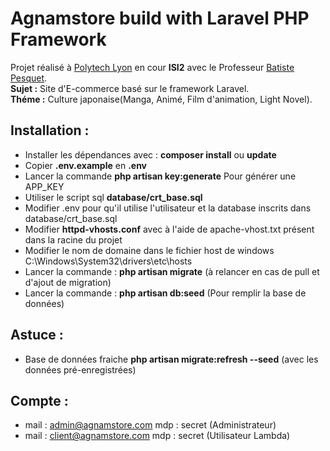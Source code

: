 # Agnamstore build with Laravel PHP Framework

Projet réalisé à [Polytech Lyon](http://polytech.univ-lyon1.fr/) en cour **ISI2** avec le Professeur [Batiste Pesquet](http://bpesquet.fr/).  
**Sujet :** Site d'E-commerce basé sur le framework Laravel.  
**Théme :** Culture japonaise(Manga, Animé, Film d'animation, Light Novel).  

## Installation :
 - Installer les dépendances avec : **composer install** ou **update**
 - Copier **.env.example** en **.env**
 - Lancer la commande **php artisan key:generate** Pour générer une APP_KEY
 - Utiliser le script sql  **database/crt_base.sql**
 - Modifier .env pour qu'il utilise l'utilisateur et la database inscrits dans  database/crt_base.sql
 - Modifier **httpd-vhosts.conf** avec à l'aide de apache-vhost.txt présent dans la racine du projet
 - Modifier le nom de domaine dans le fichier host de windows C:\Windows\System32\drivers\etc\hosts
 - Lancer la commande  : **php artisan migrate** (à relancer en cas de pull et d'ajout de migration)
 - Lancer la commande  : **php artisan db:seed** (Pour remplir la base de données)
 
## Astuce :
 - Base de données fraiche **php artisan migrate:refresh --seed** (avec les données pré-enregistrées)
 
 
## Compte :
 - mail : admin@agnamstore.com mdp : secret  (Administrateur)
 - mail : client@agnamstore.com mdp : secret  (Utilisateur Lambda)

